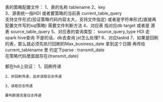 

表的策略配置文件：
    1、表的名称   tablename
    2、key    
    3、源表统一指HDI 或者要策略的当前表 current_table_query   
        支持文件形式(验证策略代码内容太大，支持文件指定) 或者是字符串形式(直接再配置文件写的sql策略)
     需要文件判断方法
    4、对应表 指对应db target 或者是 源表 source_table_query
    5、对应表的查询类型： source_query_type 
            HDI    走spark hive查询
            不是的话，db去查询 jst怎么处理?
    6、对应taskid 
    7、如果是回刷的表，那么就必须先执行回刷的Max_business_date 拿到这个日期 再传给 current_tablename 里
        约定下parse :  transmit_date  
                            在策略代码里面就存在{transmit_date}

    
都在hdi上验证：
    1、回刷传递

    2、非回刷传递，且非读取日志传递

    3、读取日志传递

    要判断是否是日志传递



